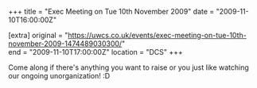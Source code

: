 +++
title = "Exec Meeting on Tue 10th November 2009"
date = "2009-11-10T16:00:00Z"

[extra]
original = "https://uwcs.co.uk/events/exec-meeting-on-tue-10th-november-2009-1474489030300/"    
end = "2009-11-10T17:00:00Z"
location = "DCS"
+++

Come along if there's anything you want to raise or you just like watching our ongoing unorganization\! :D

